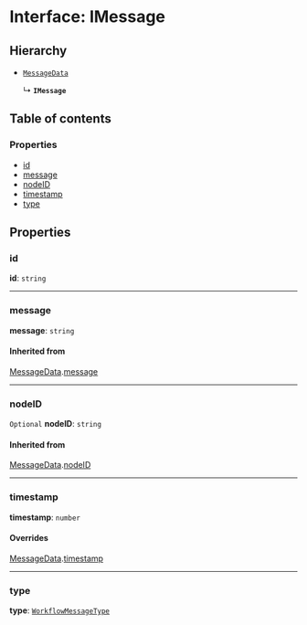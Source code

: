 # Interface: IMessage

## Hierarchy

* [`MessageData`](/en/auto-docs/interface/interfaces/MessageData.md)

  ↳ **`IMessage`**

## Table of contents

### Properties

* [id](/en/auto-docs/interface/interfaces/IMessage.md#id)
* [message](/en/auto-docs/interface/interfaces/IMessage.md#message)
* [nodeID](/en/auto-docs/interface/interfaces/IMessage.md#nodeid)
* [timestamp](/en/auto-docs/interface/interfaces/IMessage.md#timestamp)
* [type](/en/auto-docs/interface/interfaces/IMessage.md#type)

## Properties

### id

**id**: `string`

***

### message

**message**: `string`

#### Inherited from

[MessageData](/en/auto-docs/interface/interfaces/MessageData.md).[message](/en/auto-docs/interface/interfaces/MessageData.md#message)

***

### nodeID

`Optional` **nodeID**: `string`

#### Inherited from

[MessageData](/en/auto-docs/interface/interfaces/MessageData.md).[nodeID](/en/auto-docs/interface/interfaces/MessageData.md#nodeid)

***

### timestamp

**timestamp**: `number`

#### Overrides

[MessageData](/en/auto-docs/interface/interfaces/MessageData.md).[timestamp](/en/auto-docs/interface/interfaces/MessageData.md#timestamp)

***

### type

**type**: [`WorkflowMessageType`](/en/auto-docs/interface/enums/WorkflowMessageType.md)
